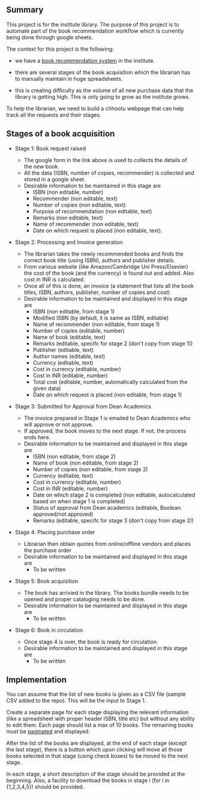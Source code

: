 ## Summary ##
This project is for the institute library. The purpose of this project is to
automate part of the book recommendation workflow which is currently being done
through google sheets.

The context for this project is the following: 
- we have a [book recommendation system](https://docs.google.com/forms/d/e/1FAIpQLSfgUek_iRK71V2WYsErVSfoAb-YQu5_HjTvTyRntAKNjClh9Q/viewform?usp=sf_link) in the institute.

- there are several stages of the book acquisition which the librarian has to manually maintain in huge spreadsheets.

- this is creating difficulty as the volume of all new purchase data that the library is getting high. This is only going to grow as the institute grows.

To help the librarian, we need to build a chhootu webpage that can help track all the requests and their stages.

## Stages of a book acquisition ##

* Stage 1: Book request raised
    - The google form in the link above is used to collects the details of the new book.
    - All the data (ISBN, number of copies, recommender) is collected and stored in a google sheet.
    - Desirable information to be maintained in this stage are
        * ISBN (non editable, number)
        * Recommender (non editable, text)
        * Number of copies (non editable, text)
        * Purpose of recommendation (non editable, text)
        * Remarks (non editable, text)
        * Name of recommender (non editable, text)
        * Date on which request is placed (non editable, text).

* Stage 2: Processing and Invoice generation
    - The librarian takes the newly recommended books and finds the correct
    book title (using ISBN), authors and publisher details.  
    - From various website (like Amazon/Cambridge Uni Press/Elsevier) the cost
    of the book (and the currency) is found out and added. Also cost in INR is
    calculated.
    - Once all of this is done, an invoice (a statement that lists all the book
    titles, ISBN, authors, publisher, number of copies and cost)
    - Desirable information to be maintained and displayed in this stage are
        * ISBN (non editable, from stage 1)
        * Modified ISBN (by default, it is same as ISBN, editable)
        * Name of recommender (non editable, from stage 1)
        * Number of copies (editable, number)
        * Name of book (editable, text)
        * Remarks (editable, specifc for stage 2 (don't copy from stage 1))
        * Publisher (editable, text)
        * Author names (editable, text)
        * Currency  (editable, text)
        * Cost in currency (editable, number)
        * Cost in INR (editable, number)
        * Total cost (editable, number, automatically calculated from the given data)
        * Date on which request is placed (non editable, from stage 1)

* Stage 3: Submitted for Approval from Dean Academics
    - The invoice prepared in Stage 1 is emailed to Dean Academics who will approve or not approve.
    - If approved, the book moves to the next stage. If not, the process ends here.
    - Desirable information to be maintained and displayed in this stage are
        * ISBN (non editable, from stage 2)
        * Name of book (non editable, from stage 2)
        * Number of copies (non editable, from stage 2)
        * Currency  (editable, text)
        * Cost in currency (editable, number)
        * Cost in INR (editable, number)
        * Date on which stage 2 is completed (non editable, autocalculated based on when stage 1 is completed)
        * Status of approval from Dean academics (editable, Boolean: approved/not approved)
        * Remarks (editable, specifc for stage 3 (don't copy from stage 2))
        
* Stage 4: Placing purchase order
    - Librarian then obtain quotes from online/offline vendors and places the purchase order
    - Desirable information to be maintained and displayed in this stage are
        * To be written

* Stage 5: Book acquisition 
    - The book has arrivied in the library. The books bundle needs to be opened
    and proper cataloging needs to be done.
    - Desirable information to be maintained and displayed in this stage are
        * To be written

* Stage 6: Book in circulation
    - Once stage 4 is over, the book is ready for circulation.
    - Desirable information to be maintained and displayed in this stage are
        * To be written

## Implementation ##
You can assume that the list of new books is given as a CSV file (sample
CSV added to the repo). This will be the input to Stage 1.

Create a separate page for each stage displaying the relevant information (like
a spreadsheet with proper header ISBN, title etc) but without any ability to
edit them. Each page should list a max of 10 books. The remaining books must be
[paginated](https://www.w3schools.com/howto/howto_css_pagination.asp) and
displayed.

After the list of the books are displayed, at the end of each stage (except the
last stage), there is a button which upon clicking will move all those books
selected in that stage (using check boxes) to be moved to the next stage.

In each stage, a short description of the stage should be provided at the
beginning. Also, a facility to download the books in stage i (for i in
{1,2,3,4,5}) should be provided.


